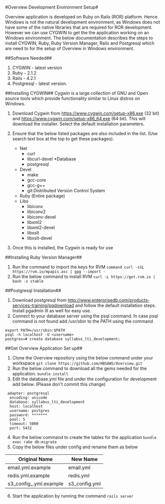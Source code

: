 #Overview Development Environment Setup#

Overview application is developed on Ruby on Rails (ROR) platform. Hence Windows is not the natural development environment, as Windows does not have some of the native libraries that are required for ROR development. However we can use CYGWIN to get the the application working on an Windows environment. The below documentation describes the steps to install CYGWIN, Ruby, Ruby Version Manager, Rails and Postgresql which are need to for the setup of Overview in Windows environment. 

##Software Needed##

1. CYGWIN - latest version
2. Ruby - 2.1.2
3. Rails - 4.2.1
4. Postgresql - latest version.

##Installing CYGWIN##
Cygwin is a large collection of GNU and Open source tools which provide functionality similar to Linux distros on Windows.

1. Download Cygwin from https://www.cygwin.com/setup-x86.exe (32 bit) and https://www.cygwin.com/setup-x86_64.exe (64 bit). This will download the installer. Select the default installation parameters.
2. Ensure that the below listed packages are also included in the list. (Use search text box at the top to get these packages).
	* Net
		* curl
		* libcurl-devel
	*Database
		* postgresql
	* Devel
		* make
		* gcc-core
		* gcc-g++
		* git:Distributed Version Control System
	* Ruby (Entire package)
	* Libs
		* libiconv
		* libiconv2
		* libiconv-devel
		* libxml2
		* libxml2-devel
		* libxslt
		* libxslt-devel
		
3. Once this is installed, the Cygwin is ready for use

##Installing Ruby Version Manager##
1. Run the command to import the keys for RVM
```command curl -sSL https://rvm.io/mpapis.asc | gpg --import -```
2. Run the below command to install RVM
```curl -L https://get.rvm.io | bash -s stable```

##Postgresql Installation##
1. Download postgresql from http://www.enterprisedb.com/products-services-training/pgdownload and follow the default installation steps. Install pgadmin III as well for easy use.
2. Connect to your database server using the psql command. In case psql command is not found add /usr/sbin to the PATH using the command 
```
export PATH=/usr/sbin:$PATH
psql -h localhost -U <username>
postgres=# create database syllabus_lti_development;
```

##Get Overview Application Set up##
1. Clone the Overview repository using the below command under your workspace
```git clone https://github.com/HBSAWS/Overview.git```
2. Run the below command to download all the gems needed for the application.
```bundle install```
3. Edit the database.yml file and under the configuration for development add below. (Please don't commit this change)
```
 adapter: postgresql
  encoding: unicode
  database: syllabus_lti_development
  host: localhost
  username: postgres
  password: *******
  pool: 5
  timeout: 5000
  port: 5432
```
4. Run the below command to create the tables for the application
```bundle exec rake db:migrate```
5. Copy the below files under config and rename them as below

Original Name | New Name
------------- | ---------
email.yml.example | email.yml
redis.yml.example | redis.yml
s3\_config\_.yml.example | s3\_config.yml
6. Start the application by running the command
```rails server```




